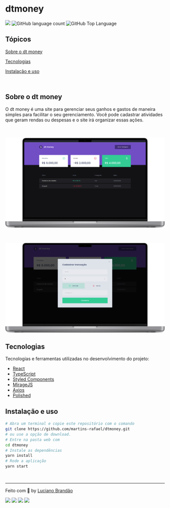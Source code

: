 # dtmoney

<p>
  <img src="https://img.shields.io/badge/madeby-LUCIANO%20BRAND%C3%83O-blueviolet">
  <img alt="GitHub language count" src="https://img.shields.io/github/languages/count/lucianobs1/dtmoney?color=blueviolet">
  <img alt="GitHub Top Language" src="https://img.shields.io/github/languages/top/lucianobs1/dtmoney?color=blueviolet">
  
</p>


## Tópicos 

[Sobre o dt money](#sobre-o-dt-money)

[Tecnologias](#tecnologias)

[Instalação e uso](#instalação-e-uso)


<br>


## Sobre o dt money

O dt money é uma site para gerenciar seus ganhos e gastos de maneira simples para facilitar o seu gerenciamento. Você pode cadastrar atividades que geram rendas ou despesas e o site irá organizar essas ações.
<br><br><br>

<p align="center">
  <img src="https://github.com/lucianobs1/dtmoney/blob/main/dtmoney.png?raw=true" alt="Página inicial">
</p>

<br>

<p align="center">
  <img src="https://github.com/lucianobs1/dtmoney/blob/main/modal_example.png?raw=true" alt="Modal">
</p>


## Tecnologias

Tecnologias e ferramentas utilizadas no desenvolvimento do projeto:

- [React](https://reactjs.org/)
- [TypeScript](https://www.typescriptlang.org/)
- [Styled Components](https://styled-components.com/)
- [MirageJS](https://miragejs.com/)
- [Axios](https://github.com/axios/axios)
- [Polished](https://polished.js.org/)

## Instalação e uso

```bash
# Abra um terminal e copie este repositório com o comando
git clone https://github.com/martins-rafael/dtmoney.git
# ou use a opção de download.
# Entre na pasta web com 
cd dtmoney
# Instale as dependências
yarn install
# Rode a aplicação
yarn start
```

<br>

---

Feito com :green_heart: by [Luciano Brandão](https://github.com/lucianobs1)

 <div> 
    <a href="https://www.instagram.com/lucianobs1/" target="_blank"><img src="https://img.shields.io/badge/-Instagram-%23E4405F?style=for-the-       badge&logo=instagram&logoColor=white" target="_blank"></a>
    <a href="mailto:lucianojob1@hotmail.com" target="_blank"><img src="https://img.shields.io/badge/Microsoft_Outlook-0078D4?style=for-the-badge&logo=microsoft-outlook&logoColor=white" target="_blank"></a>
   <a href="https://discord.gg/2qXGB3P3" target="_blank"><img src="https://img.shields.io/badge/Discord-7289DA?style=for-the-badge&logo=discord&logoColor=white" target="_blank"></a> 
    <a href="https://www.linkedin.com/in/luciano-brandao/" target="_blank"><img src="https://img.shields.io/badge/-LinkedIn-%230077B5?style=for-the-badge&logo=linkedin&logoColor=white" target="_blank"></a> 
 
</div>



